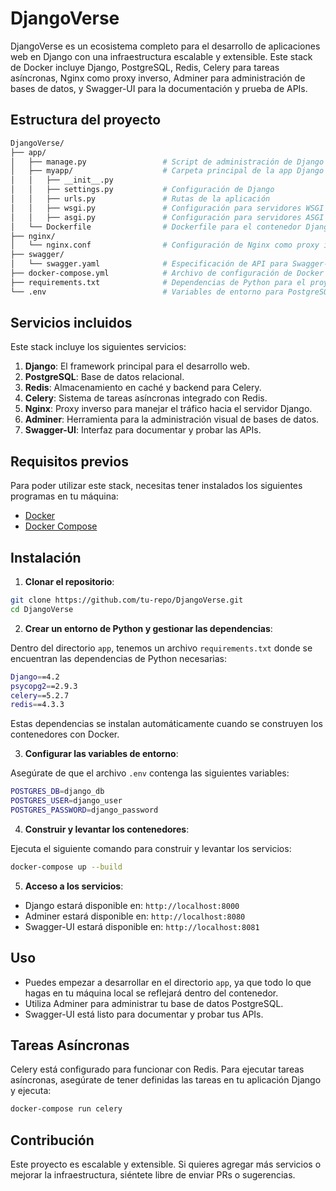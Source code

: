 
# DjangoVerse

DjangoVerse es un ecosistema completo para el desarrollo de aplicaciones web en Django con una infraestructura escalable y extensible. Este stack de Docker incluye Django, PostgreSQL, Redis, Celery para tareas asíncronas, Nginx como proxy inverso, Adminer para administración de bases de datos, y Swagger-UI para la documentación y prueba de APIs.

## Estructura del proyecto

```bash
DjangoVerse/
├── app/
│   ├── manage.py                 # Script de administración de Django
│   ├── myapp/                    # Carpeta principal de la app Django
│   │   ├── __init__.py
│   │   ├── settings.py           # Configuración de Django
│   │   ├── urls.py               # Rutas de la aplicación
│   │   ├── wsgi.py               # Configuración para servidores WSGI
│   │   ├── asgi.py               # Configuración para servidores ASGI
│   └── Dockerfile                # Dockerfile para el contenedor Django
├── nginx/
│   └── nginx.conf                # Configuración de Nginx como proxy inverso
├── swagger/
│   └── swagger.yaml              # Especificación de API para Swagger-UI
├── docker-compose.yml            # Archivo de configuración de Docker Compose
├── requirements.txt              # Dependencias de Python para el proyecto
└── .env                          # Variables de entorno para PostgreSQL
```

## Servicios incluidos

Este stack incluye los siguientes servicios:

1. **Django**: El framework principal para el desarrollo web.
2. **PostgreSQL**: Base de datos relacional.
3. **Redis**: Almacenamiento en caché y backend para Celery.
4. **Celery**: Sistema de tareas asíncronas integrado con Redis.
5. **Nginx**: Proxy inverso para manejar el tráfico hacia el servidor Django.
6. **Adminer**: Herramienta para la administración visual de bases de datos.
7. **Swagger-UI**: Interfaz para documentar y probar las APIs.

## Requisitos previos

Para poder utilizar este stack, necesitas tener instalados los siguientes programas en tu máquina:

- [Docker](https://www.docker.com/get-started)
- [Docker Compose](https://docs.docker.com/compose/install/)

## Instalación

1. **Clonar el repositorio**:

```bash
git clone https://github.com/tu-repo/DjangoVerse.git
cd DjangoVerse
```

2. **Crear un entorno de Python y gestionar las dependencias**:

Dentro del directorio `app`, tenemos un archivo `requirements.txt` donde se encuentran las dependencias de Python necesarias:

```bash
Django==4.2
psycopg2==2.9.3
celery==5.2.7
redis==4.3.3
```

Estas dependencias se instalan automáticamente cuando se construyen los contenedores con Docker.

3. **Configurar las variables de entorno**:

Asegúrate de que el archivo `.env` contenga las siguientes variables:

```bash
POSTGRES_DB=django_db
POSTGRES_USER=django_user
POSTGRES_PASSWORD=django_password
```

4. **Construir y levantar los contenedores**:

Ejecuta el siguiente comando para construir y levantar los servicios:

```bash
docker-compose up --build
```

5. **Acceso a los servicios**:

- Django estará disponible en: `http://localhost:8000`
- Adminer estará disponible en: `http://localhost:8080`
- Swagger-UI estará disponible en: `http://localhost:8081`

## Uso

- Puedes empezar a desarrollar en el directorio `app`, ya que todo lo que hagas en tu máquina local se reflejará dentro del contenedor.
- Utiliza Adminer para administrar tu base de datos PostgreSQL.
- Swagger-UI está listo para documentar y probar tus APIs.

## Tareas Asíncronas

Celery está configurado para funcionar con Redis. Para ejecutar tareas asíncronas, asegúrate de tener definidas las tareas en tu aplicación Django y ejecuta:

```bash
docker-compose run celery
```

## Contribución

Este proyecto es escalable y extensible. Si quieres agregar más servicios o mejorar la infraestructura, siéntete libre de enviar PRs o sugerencias.
